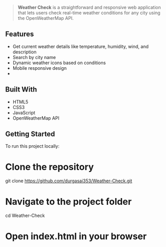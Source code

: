 > **Weather Check** is a straightforward and responsive web application that lets users check real-time weather conditions for any city using the OpenWeatherMap API.


## Features

- Get current weather details like temperature, humidity, wind, and description
- Search by city name
- Dynamic weather icons based on conditions
- Mobile responsive design
- 
## Built With

- HTML5
- CSS3
- JavaScript
- OpenWeatherMap API

## Getting Started

To run this project locally:
# Clone the repository
git clone https://github.com/durgasai353/Weather-Check.git

# Navigate to the project folder
cd Weather-Check

# Open index.html in your browser
